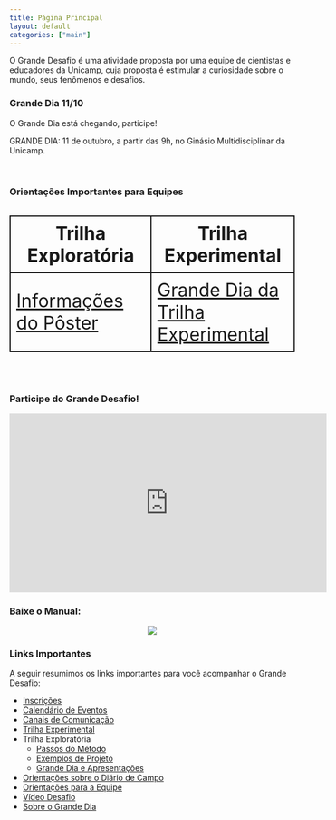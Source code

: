 ```yaml
---
title: Página Principal
layout: default
categories: ["main"]
---
```


O Grande Desafio é uma atividade proposta por uma equipe de cientistas e educadores da Unicamp, cuja proposta é estimular a curiosidade sobre o mundo, seus fenômenos e desafios.

### Grande Dia 11/10

O Grande Dia está chegando, participe!

GRANDE DIA: 11 de outubro, a partir das 9h, no Ginásio Multidisciplinar da Unicamp.

<br>

### Orientações Importantes para Equipes

<table style="font-size:32px">
  <tr>
    <th style="padding:10px;border:2px solid">Trilha Exploratória</th>
    <th style="padding:10px;border:2px solid">Trilha Experimental</th>
  </tr>
  <tr>
    <td style="padding:10px;border:2px solid">
      <a href="https://museu.harena.org/gd/trilha-exploratoria/">
        Informações do Pôster
      </a>
    </td>
    <td style="padding:10px;border:2px solid">
      <a href="https://museu.harena.org/gd/trilha-experimental/">
        Grande Dia da<br>Trilha Experimental
      </a>
    </td>
  </tr>
</table>

<br>

### Participe do Grande Desafio!
<iframe width="560" height="315" src="https://www.youtube.com/embed/k6_HFH6b-Fw?si=-Sc3I9ZjSL_9ox5M" title="YouTube video player" frameborder="0" allow="accelerometer; autoplay; clipboard-write; encrypted-media; gyroscope; picture-in-picture; web-share" referrerpolicy="strict-origin-when-cross-origin" allowfullscreen></iframe>

### Baixe o Manual:

<div style="text-align:center">
  <a href="/gd/docs/manual-grande-desafio-2024.pdf" target="_blank"><img src="/gd/img/capa-manual.png"></a>
</div>


### Links Importantes

A seguir resumimos os links importantes para você acompanhar o Grande Desafio:
* [Inscrições](https://museu.harena.org/gd/inscricoes/)
* [Calendário de Eventos](https://museu.harena.org/gd/calendario/)
* [Canais de Comunicação](https://museu.harena.org/gd/comunidade/)
* [Trilha Experimental](https://museu.harena.org/gd/trilha-experimental/)
* Trilha Exploratória
  * [Passos do Método](https://museu.harena.org/gd/metodo/)
  * [Exemplos de Projeto](https://museu.harena.org/gd/explorando/)
  * [Grande Dia e Apresentações](https://museu.harena.org/gd/trilha-exploratoria/)
* [Orientações sobre o Diário de Campo](https://museu.harena.org/gd/diario/)
* [Orientações para a Equipe](https://museu.harena.org/gd/equipe/)
* [Vídeo Desafio](https://museu.harena.org/gd/video/)
* [Sobre o Grande Dia](https://museu.harena.org/gd/grande-dia/)
